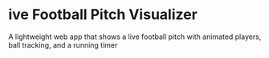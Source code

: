 # ive Football Pitch Visualizer

A lightweight web app that shows a live football pitch with animated players, ball tracking, and a running timer